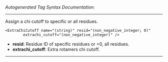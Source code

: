 _Autogenerated Tag Syntax Documentation:_

---
Assign a chi cutoff to specific or all residues.

```
<ExtraChiCutoff name="(string)" resid="(non_negative_integer; 0)"
        extrachi_cutoff="(non_negative_integer)" />
```

-   **resid**: Residue ID of specific residues or =0, all residues.
-   **extrachi_cutoff**: Extra rotamers chi cutoff.

---

